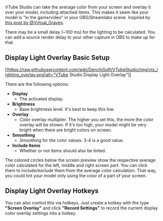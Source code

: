 VTube Studio can take the average color from your screen and overlay it over your model, including attached items. This makes it seem like your model is "in the game/video" in your OBS/Streamlabs scene. Inspired by [this post by @Virtual_Graves](https://twitter.com/Virtual_Graves/status/1434154401707397120).

There may be a small delay (~100 ms) for the lighting to be calculated. You can add a source render delay to your other capture in OBS to make up for that.

## Display Light Overlay Basic Setup

[[https://raw.githubusercontent.com/wiki/DenchiSoft/VTubeStudio/img/vts_lighting_overlay.png|alt="VTube Studio Display Light Overlay"]]

There are the following options:
* **Display**
  * The activated display.
* **Brightness**
  * Base brightness level. It's best to keep this low.
* **Overlay**
  * Color overlay multiplier. The higher you set this, the more the color overlay will be shown. If it's too high, your model might be very bright when there are bright colors on screen.
* **Smoothing**
  * Smoothing for the color values. 3-4 is a good value.
* **Include Items**
  * Whether or not items should also be tinted.

The colored circles below the screen preview show the respective average color calculated for the left, middle and right screen part. You can click them to include/exclude them from the average color calculation. That way, you could tint your model only using the color of a part of your screen.

## Display Light Overlay Hotkeys

You can also control this via hotkeys. Just create a hotkey with the type **"Screen Overlay"** and click **"Record Settings"** to record the current display color overlay settings into a hotkey.

